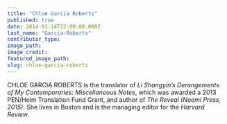 ```yaml
---
title: "Chloe Garcia Roberts"
published: true
date: 2014-01-14T22:00:00.000Z
last_name: "Garcia-Roberts"
contributor_type:
image_path:
image_credit:
featured_image_path:
slug: chloe-garcia-roberts
---
```


CHLOE GARCIA ROBERTS is the translator of _Li Shangyin’s Derangements of My Contemporaries: Miscellaneous Notes_, which was awarded a 2013 PEN/Heim Translation Fund Grant, and author of _The Reveal (Noemi Press, 2015)_. She lives in Boston and is the managing editor for the _Harvard Review_.

